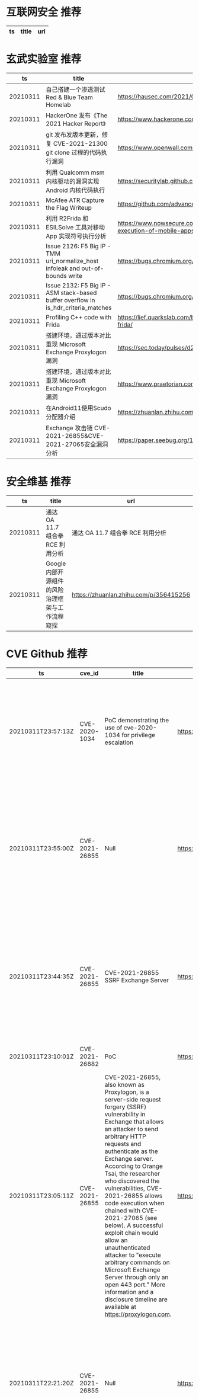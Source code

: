 # 互联网安全 推荐
| ts | title | url| 
| --- | --- | ---| 


# 玄武实验室 推荐
| ts | title | url| 
| --- | --- | ---| 
| 20210311 | 自己搭建一个渗透测试 Red & Blue Team Homelab | https://hausec.com/2021/03/04/creating-a-red-blue-team-home-lab/| 
| 20210311 | HackerOne 发布《The 2021 Hacker Report》 | https://www.hackerone.com/resources/reporting/the-2021-hacker-report| 
| 20210311 | git 发布发版本更新，修复 CVE-2021-21300 git clone 过程的代码执行漏洞 | https://www.openwall.com/lists/oss-security/2021/03/09/3| 
| 20210311 | 利用 Qualcomm msm 内核驱动的漏洞实现 Android 内核代码执行 | https://securitylab.github.com/research/one_day_short_of_a_fullchain_android/| 
| 20210311 | McAfee ATR Capture the Flag Writeup | https://github.com/advanced-threat-research/ATR_HAX_CTF| 
| 20210311 | 利用 R2Frida 和 ESILSolve 工具对移动 App 实现符号执行分析 | https://www.nowsecure.com/blog/2021/03/10/how-to-perform-symbolic-execution-of-mobile-apps-with-r2frida-esilsolve/| 
| 20210311 | Issue 2126: F5 Big IP - TMM uri_normalize_host infoleak and out-of-bounds write | https://bugs.chromium.org/p/project-zero/issues/detail?id=2126| 
| 20210311 | Issue 2132: F5 Big IP - ASM stack-based buffer overflow in is_hdr_criteria_matches | https://bugs.chromium.org/p/project-zero/issues/detail?id=2132| 
| 20210311 | Profiling C++ code with Frida | https://lief.quarkslab.com/blog/2021-03-10-profiling-cpp-code-with-frida/| 
| 20210311 | 搭建环境，通过版本对比重现 Microsoft Exchange Proxylogon 漏洞 | https://sec.today/pulses/d27e11fb-9f97-4ffa-982c-a26708d72b94/| 
| 20210311 | 搭建环境，通过版本对比重现 Microsoft Exchange Proxylogon 漏洞 | https://www.praetorian.com/blog/reproducing-proxylogon-exploit/| 
| 20210311 | 在Android11使用Scudo分配器介绍 | https://zhuanlan.zhihu.com/p/353784014| 
| 20210311 | Exchange 攻击链 CVE-2021-26855&CVE-2021-27065安全漏洞分析 | https://paper.seebug.org/1501/| 


# 安全维基 推荐
| ts | title | url| 
| --- | --- | ---| 
| 20210311 | 通达 OA 11.7 组合拳 RCE 利用分析 | 通达 OA 11.7 组合拳 RCE 利用分析| 
| 20210311 | Google内部开源组件的风险治理框架与工作流程窥探 | https://zhuanlan.zhihu.com/p/356415256| 


# CVE Github 推荐
| ts | cve_id | title | url | cve_detail| 
| --- | --- | --- | --- | ---| 
| 20210311T23:57:13Z | CVE-2020-1034 | PoC demonstrating the use of cve-2020-1034 for privilege escalation | https://github.com/yardenshafir/CVE-2020-1034 | An elevation of privilege vulnerability exists in the way that the Windows Kernel handles objects in memory, aka %Windows Kernel Elevation of Privilege Vulnerability%.| 
| 20210311T23:55:00Z | CVE-2021-26855 | Null | https://github.com/achabahe/CVE-2021-26855 | Microsoft Exchange Server Remote Code Execution Vulnerability This CVE ID is unique from CVE-2021-26412, CVE-2021-26854, CVE-2021-26857, CVE-2021-26858, CVE-2021-27065, CVE-2021-27078.| 
| 20210311T23:44:35Z | CVE-2021-26855 | CVE-2021-26855 SSRF Exchange Server | https://github.com/Udyz/CVE-2021-26855 | Microsoft Exchange Server Remote Code Execution Vulnerability This CVE ID is unique from CVE-2021-26412, CVE-2021-26854, CVE-2021-26857, CVE-2021-26858, CVE-2021-27065, CVE-2021-27078.| 
| 20210311T23:10:01Z | CVE-2021-26882 | PoC | https://github.com/songjianyang/CVE-2021-26882 | Remote Access API Elevation of Privilege Vulnerability| 
| 20210311T23:05:11Z | CVE-2021-26855 | CVE-2021-26855, also known as Proxylogon, is a server-side request forgery (SSRF) vulnerability in Exchange that allows an attacker to send arbitrary HTTP requests and authenticate as the Exchange server. According to Orange Tsai, the researcher who discovered the vulnerabilities, CVE-2021-26855 allows code execution when chained with CVE-2021-27065 (see below). A successful exploit chain would allow an unauthenticated attacker to "execute arbitrary commands on Microsoft Exchange Server through only an open 443 port." More information and a disclosure timeline are available at https://proxylogon.com. | https://github.com/raheel0x01/CVE-2021-26855 | Microsoft Exchange Server Remote Code Execution Vulnerability This CVE ID is unique from CVE-2021-26412, CVE-2021-26854, CVE-2021-26857, CVE-2021-26858, CVE-2021-27065, CVE-2021-27078.| 
| 20210311T22:21:20Z | CVE-2021-26855 | Null | https://github.com/alt3kx/CVE-2021-26855_PoC | Microsoft Exchange Server Remote Code Execution Vulnerability This CVE ID is unique from CVE-2021-26412, CVE-2021-26854, CVE-2021-26857, CVE-2021-26858, CVE-2021-27065, CVE-2021-27078.| 
| 20210311T16:12:58Z | CVE-2020-29134 | Exploit CVE-2020-29134 - TOTVS Fluig Platform - Path Traversal | https://github.com/lucxssouza/CVE-2020-29134 | TOTVS Fluig Platform allows directory traversal via a base64 encoded in paremeter %file=../% to a volume/stream/ URI. This affects: Fluig Lake 1.7.0-210217, Fluig Lake 1.7.0-210209, Fluig Lake 1.7.0-210112, Fluig Lake 1.7.0-201222, Fluig Lake 1.7.0-201215, Fluig Lake 1.7.0-201201,Fluig Lake 1.7.0-201124, Fluig Lake 1.7.0-201117, Fluig Lake 1.7.0-201103, Fluig Lake 1.7.0-201027, Fluig Lake 1.7.0-201020, Fluig Lake 1.7.0-201013, Fluig Lake 1.7.0-201006, Fluig Lake 1.7.0-200915, Fluig Lake 1.7.0-200907, Fluig Lake 1.7.0-200901, Fluig Lake 1.7.0-200825, Fluig Lake 1.7.0-200818, Fluig Lake 1.7.0-200804, Fluig Lake 1.7.0-200616), Fluig 1.6.5-200915, Fluig 1.6.5-200128, Fluig 1.6.5-191029, and Fluig 1.6.4-181026.| 
| 20210311T11:57:24Z | CVE-2021-26855 | Null | https://github.com/h4x0r-dz/CVE-2021-26855 | Microsoft Exchange Server Remote Code Execution Vulnerability This CVE ID is unique from CVE-2021-26412, CVE-2021-26854, CVE-2021-26857, CVE-2021-26858, CVE-2021-27065, CVE-2021-27078.| 
| 20210311T10:02:11Z | 未知编号 | Null | https://github.com/shacojx/CVE_2021_26855_Exploit_Hub | 未查询到CVE信息| 
| 20210311T10:01:59Z | CVE-2021-21300 | Null | https://github.com/Kirill89/CVE-2021-21300 | | 


# klee on Github 推荐
| ts | title | url | stars | forks| 
| --- | --- | --- | --- | ---| 
| 20210311T19:44:10Z | Kleene algebra, regular expressions | https://github.com/phadej/kleene | 27 | 1| 
| 20210311T18:28:05Z | The Kleenex programming language | https://github.com/diku-kmc/kleenexlang | 46 | 4| 
| 20210311T17:06:26Z | RVT is a collection of tools/libraries to support both static and dynamic verification of Rust programs. | https://github.com/project-oak/rust-verification-tools | 109 | 8| 
| 20210311T16:40:04Z | Spring 2021 Geography 817 work folder  | https://github.com/klee12/klee12.github.io | 0 | 0| 
| 20210311T11:25:22Z | Null | https://github.com/dhanyavittaldas/kleen-tidy-master | 0 | 0| 


# s2e on Github 推荐
| ts | title | url | stars | forks| 
| --- | --- | --- | --- | ---| 
| 20210311T19:51:08Z | Source of Sonic Eclipse, a romhack of Sonic 2 for Sega Master System circa 2018. http://sonicresearch.org/community/index.php?threads/sonic-eclipse.5524/ | https://github.com/mrcat-pixel/s2eclipse | 2 | 0| 


# exploit on Github 推荐
| ts | title | url | stars | forks| 
| --- | --- | --- | --- | ---| 
| 20210311T23:50:30Z | Fix exploits on anarchy minecraft servers | https://github.com/moom0o/AnarchyExploitFixes | 15 | 7| 
| 20210311T23:28:09Z | A quick and dirty express app with exploits used for demonstration purposes. | https://github.com/TacticalLimit/exploitable | 0 | 0| 
| 20210311T23:05:11Z | CVE-2021-26855, also known as Proxylogon, is a server-side request forgery (SSRF) vulnerability in Exchange that allows an attacker to send arbitrary HTTP requests and authenticate as the Exchange server. According to Orange Tsai, the researcher who discovered the vulnerabilities, CVE-2021-26855 allows code execution when chained with CVE-2021-27065 (see below). A successful exploit chain would allow an unauthenticated attacker to %execute arbitrary commands on Microsoft Exchange Server through only an open 443 port.% More information and a disclosure timeline are available at https://proxylogon.com. | https://github.com/raheel0x01/CVE-2021-26855 | 1 | 0| 
| 20210311T22:40:44Z | Null | https://github.com/0xturazzi/Um-Livrinho-Sobre-Exploit-Dev | 0 | 0| 
| 20210311T22:39:05Z | Simple ROBLOX exploit. | https://github.com/DjWolffe/DJWSploit | 0 | 0| 
| 20210311T22:00:59Z | Null | https://github.com/SL-Exploit/exploit | 0 | 0| 
| 20210311T21:30:37Z | SockStress DoS (Denial of Service) exploit written in Python3 (Source: pan0pt1c0n/Python-SockStress) | https://github.com/meirmichaeli/Python-SockStress | 0 | 0| 
| 20210311T21:23:57Z | Sécurité des logiciels et exploitation de vulnérabilités | https://github.com/ppepos/inf600c | 4 | 1| 
| 20210311T21:12:57Z | Basic services enumeration and exploitation | https://github.com/dar3k93/Basic-service-enumeration | 0 | 1| 
| 20210311T20:54:01Z | exploits for vm phoenix of exploit education https://exploit.education/phoenix/ | https://github.com/gu1mas/exploit-education_writeups | 0 | 0| 


# backdoor on Github 推荐
| ts | title | url | stars | forks| 
| --- | --- | --- | --- | ---| 
| 20210311T22:04:08Z | Backdoor | https://github.com/kadzicuh/Backdoor | 0 | 1| 
| 20210311T19:41:45Z | A general-purpose All-in-One backdoor for ethical hacking. Made with utility in mind. | https://github.com/CMPLXapps/Swordfish | 0 | 0| 
| 20210311T19:01:07Z | C# Backdoor & Mapper/Proxy tool (backdoor & proxy tool working in memory only) | https://github.com/DamonMohammadbagher/NativePayload_MP | 1 | 0| 
| 20210311T17:59:51Z | Extension of my previous backdoor | https://github.com/BecomeTheVoid/server-for-backdoor | 0 | 0| 
| 20210311T17:57:26Z | My first homemade backdoor for win10 | https://github.com/BecomeTheVoid/windows-backdoor | 0 | 0| 
| 20210311T17:54:00Z | Null | https://github.com/ph-luffy/Backdoor | 1 | 1| 
| 20210311T15:33:35Z | kumpulan shell backdoor | https://github.com/FRMFOX/SH3LL-BKDR | 0 | 0| 
| 20210311T15:24:32Z | A backdoor/RAT code created in python and php that allows full control over a linux based device..... (Including webcam) | https://github.com/rpd-512/backJack | 0 | 0| 
| 20210311T13:59:31Z | Null | https://github.com/Delle9999/backdoor | 0 | 0| 
| 20210311T12:02:01Z | AMWScan (PHP Antimalware Scanner) is a free tool to scan php files and analyze your project to find any malicious code inside it. | https://github.com/marcocesarato/PHP-Antimalware-Scanner | 179 | 33| 


# fuzz on Github 推荐
| ts | title | url | stars | forks| 
| --- | --- | --- | --- | ---| 
| 20210311T02:35:01Z | Null | https://github.com/FDU-Program-Analysis/chunk-fuzzer-pass | 0 | 0| 
| 20210311T02:29:03Z | Scalable fuzzing infrastructure. | https://github.com/google/clusterfuzz | 4457 | 424| 
| 20210311T02:27:19Z | OSS-Fuzz - continuous fuzzing for open source software. | https://github.com/google/oss-fuzz | 6030 | 1211| 
| 20210311T02:15:18Z | FuzzBench - Fuzzer benchmarking as a service. | https://github.com/google/fuzzbench | 608 | 103| 
| 20210311T01:45:03Z | Null | https://github.com/gabejw/fuzzy-guide | 0 | 0| 
| 20210311T00:11:52Z | CS 4152 Project | https://github.com/nicbarone/Fuzzy-Kiwi | 0 | 0| 
| 20210311T00:09:44Z | Null | https://github.com/mike-ada/Ada-Fuzzball-Slam-Game-Logic | 0 | 0| 



# 日更新程序

